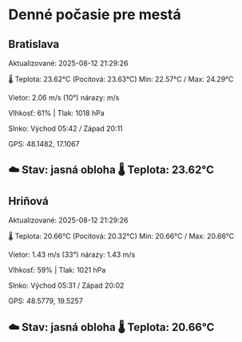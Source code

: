 ﻿# Denné počasie pre mestá

## Bratislava
Aktualizované: 2025-08-12 21:29:26

🌡️ Teplota: 23.62°C 
(Pocitová: 23.63°C)
Min: 22.57°C / Max: 24.29°C

Vietor: 2.06 m/s    (10°) 
nárazy:  m/s

Vlhkosť: 61% | Tlak: 1018 hPa

Slnko: Východ 05:42 / Západ 20:11

GPS: 48.1482, 17.1067

☁️ Stav: jasná obloha        🌡️ Teplota: 23.62°C
---

## Hriňová
Aktualizované: 2025-08-12 21:29:26

🌡️ Teplota: 20.66°C 
(Pocitová: 20.32°C)
Min: 20.66°C / Max: 20.66°C

Vietor: 1.43 m/s (33°)
nárazy: 1.43 m/s

Vlhkosť: 59% | Tlak: 1021 hPa

Slnko: Východ 05:31 / Západ 20:02

GPS: 48.5779, 19.5257

☁️ Stav: jasná obloha        🌡️ Teplota: 20.66°C
---
